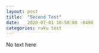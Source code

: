 ```yaml
---
layout: post
title:  "Second Test"
date:   2020-07-01 10:50:00 -0400
categories: raku test
---
```

No text here

